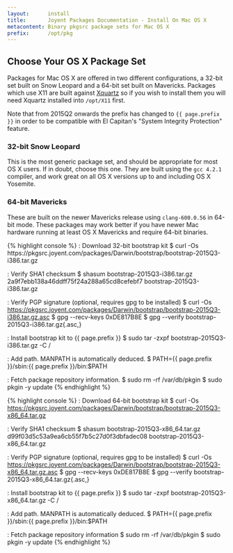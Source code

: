 ```yaml
---
layout:      install
title:       Joyent Packages Documentation - Install On Mac OS X
metacontent: Binary pkgsrc package sets for Mac OS X
prefix:      /opt/pkg
---
```


<div class="container">
	<h2 class="text-center">Choose Your OS X Package Set</h2>
	<div class="row">
	<div class="row">
		<div class="col-md-1">
		</div>
		<div class="col-md-10">
			<p class="lead">
				Packages for Mac OS X are offered in two different configurations, a 32-bit set
				built on Snow Leopard and a 64-bit set built on Mavericks.  Packages which use
				X11 are built against <a href="http://xquartz.macosforge.org/">Xquartz</a> so if
				you wish to install them you will need Xquartz installed into
				<code>/opt/X11</code> first.
			</p>
			<p class="lead">
				Note that from 2015Q2 onwards the prefix has changed to
				<code>{{ page.prefix }}</code> in order to be compatible with El Capitan's
				"System Integrity Protection" feature.
			</p>
		</div>
		<div class="col-md-1">
		</div>
	</div>
	<div class="row">
		<div class="col-md-6">
			<h3 class="text-center">32-bit Snow Leopard</h3>
			<p>
				This is the most generic package set, and should be appropriate for most OS X
				users.  If in doubt, choose this one.  They are built using the
				<code>gcc 4.2.1</code> compiler, and work great on all OS X versions up to and
				including OS X Yosemite.
			</p>
		</div>
		<div class="col-md-6">
			<h3 class="text-center">64-bit Mavericks</h3>
			<p>
				These are built on the newer Mavericks release using <code>clang-600.0.56</code>
				in 64-bit mode.  These packages may work better if you have newer Mac hardware
				running at least OS X Mavericks and require 64-bit binaries.
			</p>
		</div>
	</div>
	<div class="row">
		<div class="col-md-6">
{% highlight console %}
: Download 32-bit bootstrap kit
$ curl -Os https://pkgsrc.joyent.com/packages/Darwin/bootstrap/bootstrap-2015Q3-i386.tar.gz

: Verify SHA1 checksum
$ shasum bootstrap-2015Q3-i386.tar.gz
2a9f7ebb138a46ddff75f24a288a65cd8cefebf7  bootstrap-2015Q3-i386.tar.gz

: Verify PGP signature (optional, requires gpg to be installed)
$ curl -Os https://pkgsrc.joyent.com/packages/Darwin/bootstrap/bootstrap-2015Q3-i386.tar.gz.asc
$ gpg --recv-keys 0xDE817B8E
$ gpg --verify bootstrap-2015Q3-i386.tar.gz{.asc,}

: Install bootstrap kit to {{ page.prefix }}
$ sudo tar -zxpf bootstrap-2015Q3-i386.tar.gz -C /

: Add path.  MANPATH is automatically deduced.
$ PATH={{ page.prefix }}/sbin:{{ page.prefix }}/bin:$PATH

: Fetch package repository information.
$ sudo rm -rf /var/db/pkgin
$ sudo pkgin -y update
{% endhighlight %}
		</div>
		<div class="col-md-6">
{% highlight console %}
: Download 64-bit bootstrap kit
$ curl -Os https://pkgsrc.joyent.com/packages/Darwin/bootstrap/bootstrap-2015Q3-x86_64.tar.gz

: Verify SHA1 checksum
$ shasum bootstrap-2015Q3-x86_64.tar.gz
d99f03d5c53a9ea6cb55f7b5c27d0f3dbfadec08  bootstrap-2015Q3-x86_64.tar.gz

: Verify PGP signature (optional, requires gpg to be installed)
$ curl -Os https://pkgsrc.joyent.com/packages/Darwin/bootstrap/bootstrap-2015Q3-x86_64.tar.gz.asc
$ gpg --recv-keys 0xDE817B8E
$ gpg --verify bootstrap-2015Q3-x86_64.tar.gz{.asc,}

: Install bootstrap kit to {{ page.prefix }}
$ sudo tar -zxpf bootstrap-2015Q3-x86_64.tar.gz -C /

: Add path.  MANPATH is automatically deduced.
$ PATH={{ page.prefix }}/sbin:{{ page.prefix }}/bin:$PATH

: Fetch package repository information
$ sudo rm -rf /var/db/pkgin
$ sudo pkgin -y update
{% endhighlight %}
		</div>
	</div>
	</div>
</div>
